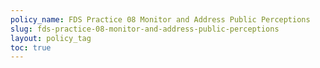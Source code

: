 ```yaml
---
policy_name: FDS Practice 08 Monitor and Address Public Perceptions
slug: fds-practice-08-monitor-and-address-public-perceptions
layout: policy_tag
toc: true
---
```

